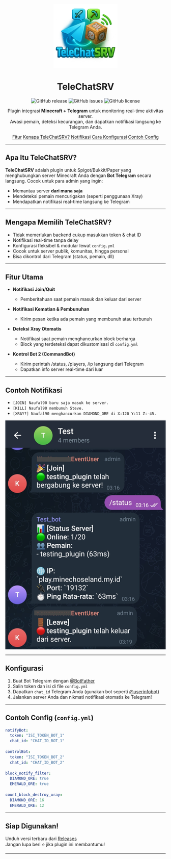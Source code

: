 <p align="center">
  <img src=".github/assets/logo.PNG" alt="TeleChatSRV Logo" width="200"/>
</p>

<h1 align="center">TeleChatSRV</h1>

<p align="center">
  <img alt="GitHub release" src="https://img.shields.io/github/v/release/Naufal90/TeleChatSRV">
  <img alt="GitHub issues" src="https://img.shields.io/github/issues/Naufal90/TeleChatSRV">
  <img alt="GitHub license" src="https://img.shields.io/github/license/Naufal90/TeleChatSRV">
</p>

<p align="center">
  Plugin integrasi <strong>Minecraft + Telegram</strong> untuk monitoring real-time aktivitas server.<br/>
  Awasi pemain, deteksi kecurangan, dan dapatkan notifikasi langsung ke Telegram Anda.
</p>

<p align="center">
  <a href="#fitur-utama">Fitur</a> 
  <a href="#mengapa-memilih-telechatsrv">Kenapa TeleChatSRV?</a> 
  <a href="#contoh-notifikasi">Notifikasi</a> 
  <a href="#konfigurasi">Cara Konfigurasi</a> 
  <a href="#contoh-config">Contoh Config</a>
</p>

---

## Apa Itu TeleChatSRV?

**TeleChatSRV** adalah plugin untuk Spigot/Bukkit/Paper yang menghubungkan server Minecraft Anda dengan **Bot Telegram** secara langsung. Cocok untuk para admin yang ingin:

- Memantau server **dari mana saja**
- Mendeteksi pemain mencurigakan (seperti penggunaan Xray)
- Mendapatkan notifikasi real-time langsung ke Telegram

---

## Mengapa Memilih TeleChatSRV?

- Tidak memerlukan backend cukup masukkan token & chat ID
- Notifikasi real-time tanpa delay
- Konfigurasi fleksibel & modular lewat `config.yml`
- Cocok untuk server publik, komunitas, hingga personal
- Bisa dikontrol dari Telegram (status, pemain, dll)

---

## Fitur Utama

- **Notifikasi Join/Quit**
  - Pemberitahuan saat pemain masuk dan keluar dari server

- **Notifikasi Kematian & Pembunuhan**
  - Kirim pesan ketika ada pemain yang membunuh atau terbunuh

- **Deteksi Xray Otomatis**
  - Notifikasi saat pemain menghancurkan block berharga
  - Block yang terdeteksi dapat dikustomisasi di `config.yml`

- **Kontrol Bot 2 (CommandBot)**
  - Kirim perintah /status, /players, /ip langsung dari Telegram
  - Dapatkan info server real-time dari luar

---

## Contoh Notifikasi

- `[JOIN] Naufal90 baru saja masuk ke server.`
- `[KILL] Naufal90 membunuh Steve.`
- `[XRAY?] Naufal90 menghancurkan DIAMOND_ORE di X:120 Y:11 Z:-45.`

![Contoh Notif](.github/assets/sample_notification.png)

---

## Konfigurasi

1. Buat Bot Telegram dengan [@BotFather](https://t.me/BotFather)
2. Salin token dan isi di file `config.yml`
3. Dapatkan `chat_id` Telegram Anda (gunakan bot seperti [@userinfobot](https://t.me/userinfobot))
4. Jalankan server Anda dan nikmati notifikasi otomatis ke Telegram!

---

## Contoh Config (`config.yml`)

```yaml
notifyBot:
  token: "ISI_TOKEN_BOT_1"
  chat_id: "CHAT_ID_BOT_1"

controlBot:
  token: "ISI_TOKEN_BOT_2"
  chat_id: "CHAT_ID_BOT_2"

block_notify_filter:
  DIAMOND_ORE: true
  EMERALD_ORE: true

count_block_destroy_xray:
  DIAMOND_ORE: 16
  EMERALD_ORE: 12
```

---

## Siap Digunakan!

Unduh versi terbaru dari [Releases](https://github.com/Naufal90/TeleChatSRV/releases)  
Jangan lupa beri ⭐ jika plugin ini membantumu!

---
